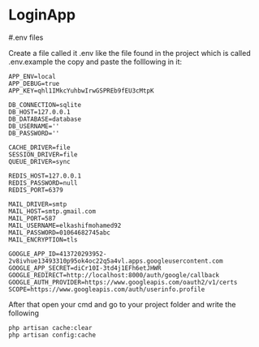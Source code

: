 # LoginApp

#.env files

Create a file called it .env like the file found in the project which is called .env.example the copy and paste the folllowing in it:
```
APP_ENV=local
APP_DEBUG=true
APP_KEY=qhl1IMkcYuhbwIrwGSPREb9fEU3cMtpK

DB_CONNECTION=sqlite
DB_HOST=127.0.0.1
DB_DATABASE=database
DB_USERNAME=''
DB_PASSWORD=''

CACHE_DRIVER=file
SESSION_DRIVER=file
QUEUE_DRIVER=sync

REDIS_HOST=127.0.0.1
REDIS_PASSWORD=null
REDIS_PORT=6379

MAIL_DRIVER=smtp
MAIL_HOST=smtp.gmail.com
MAIL_PORT=587
MAIL_USERNAME=elkashifmohamed92
MAIL_PASSWORD=01064682745abc
MAIL_ENCRYPTION=tls

GOOGLE_APP_ID=413720293952-2v8ivhue13493310p95ok4oc22q5a4vl.apps.googleusercontent.com
GOOGLE_APP_SECRET=diCr10I-3td4j1EFh6etJHWR
GOOGLE_REDIRECT=http://localhost:8000/auth/google/callback
GOOGLE_AUTH_PROVIDER=https://www.googleapis.com/oauth2/v1/certs
SCOPE=https://www.googleapis.com/auth/userinfo.profile

```
After that open your cmd and go to your project folder and write the following

```
php artisan cache:clear
php artisan config:cache
```
